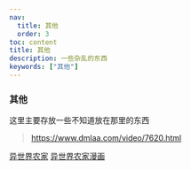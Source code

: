 ```yaml
---
nav:
  title: 其他
  order: 3
toc: content
title: 其他
description: 一些杂乱的东西
keywords: ["其他"]
---
```


### 其他

这里主要存放一些不知道放在那里的东西

> https://www.dmlaa.com/video/7620.html

[异世界农家](https://www.dmlaa.com/video/7620.html)
[异世界农家漫画](https://www.xlsmh.com/manhua/yishijieyouxiannongjia/129672.html)
